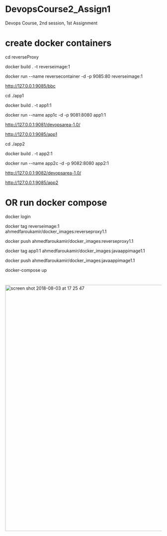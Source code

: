 # DevopsCourse2_Assign1
Devops Course, 2nd session, 1st Assignment

# create docker containers


cd reverseProxy

docker build . -t reverseimage:1

docker run --name reversecontainer -d -p 9085:80 reverseimage:1


http://127.0.0.1:9085/bbc

cd ./app1

docker build . -t app1:1

docker run --name app1c -d -p 9081:8080 app1:1

http://127.0.0.1:9081/devopsarea-1.0/

http://127.0.0.1:9085/app1

cd ./app2

docker build . -t app2:1

docker run --name app2c -d -p 9082:8080 app2:1

http://127.0.0.1:9082/devopsarea-1.0/

http://127.0.0.1:9085/app2

# OR run docker compose

docker login 

docker tag reverseimage:1 ahmedfaroukamir/docker_images:reverseproxy1.1

docker push ahmedfaroukamir/docker_images:reverseproxy1.1

docker tag app1:1 ahmedfaroukamir/docker_images:javaappimage1.1

docker push ahmedfaroukamir/docker_images:javaappimage1.1

docker-compose up

#

<img width="790" alt="screen shot 2018-08-03 at 17 25 47" src="https://user-images.githubusercontent.com/20526165/43651626-2b8037d0-9743-11e8-9040-ffd1bd969f58.png">
